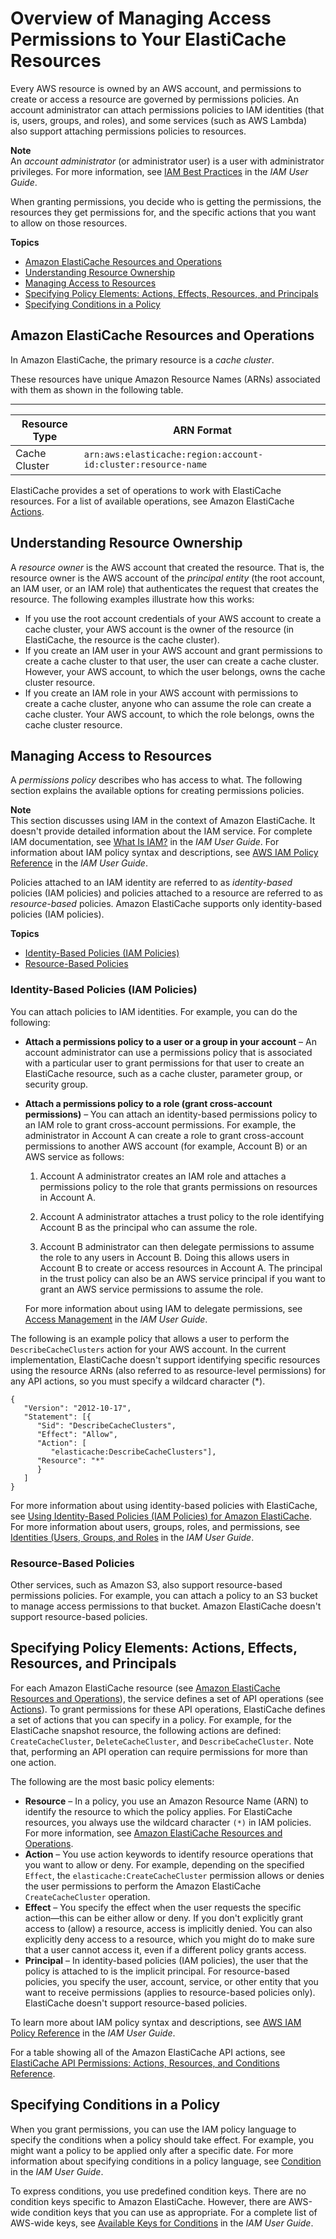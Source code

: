 # Overview of Managing Access Permissions to Your ElastiCache Resources<a name="IAM.Overview"></a>

Every AWS resource is owned by an AWS account, and permissions to create or access a resource are governed by permissions policies\. An account administrator can attach permissions policies to IAM identities \(that is, users, groups, and roles\), and some services \(such as AWS Lambda\) also support attaching permissions policies to resources\. 

**Note**  
An *account administrator* \(or administrator user\) is a user with administrator privileges\. For more information, see [IAM Best Practices](https://docs.aws.amazon.com/IAM/latest/UserGuide/best-practices.html) in the *IAM User Guide*\.

When granting permissions, you decide who is getting the permissions, the resources they get permissions for, and the specific actions that you want to allow on those resources\.

**Topics**
+ [Amazon ElastiCache Resources and Operations](#IAM.Overview.ResourcesAndOperations)
+ [Understanding Resource Ownership](#access-control-resource-ownership)
+ [Managing Access to Resources](#IAM.Overview.ManagingAccess)
+ [Specifying Policy Elements: Actions, Effects, Resources, and Principals](#IAM.Overview.PolicyElements)
+ [Specifying Conditions in a Policy](#IAM.Overview.Conditions)

## Amazon ElastiCache Resources and Operations<a name="IAM.Overview.ResourcesAndOperations"></a>

In Amazon ElastiCache, the primary resource is a *cache cluster*\.

These resources have unique Amazon Resource Names \(ARNs\) associated with them as shown in the following table\. 


****  

| Resource Type | ARN Format | 
| --- | --- | 
|  Cache Cluster | `arn:aws:elasticache:region:account-id:cluster:resource-name` | 

ElastiCache provides a set of operations to work with ElastiCache resources\. For a list of available operations, see Amazon ElastiCache [Actions](https://docs.aws.amazon.com/AmazonElastiCache/latest/APIReference/API_Operations.html)\.

## Understanding Resource Ownership<a name="access-control-resource-ownership"></a>

A *resource owner* is the AWS account that created the resource\. That is, the resource owner is the AWS account of the *principal entity* \(the root account, an IAM user, or an IAM role\) that authenticates the request that creates the resource\. The following examples illustrate how this works:
+ If you use the root account credentials of your AWS account to create a cache cluster, your AWS account is the owner of the resource \(in ElastiCache, the resource is the cache cluster\)\.
+ If you create an IAM user in your AWS account and grant permissions to create a cache cluster to that user, the user can create a cache cluster\. However, your AWS account, to which the user belongs, owns the cache cluster resource\.
+ If you create an IAM role in your AWS account with permissions to create a cache cluster, anyone who can assume the role can create a cache cluster\. Your AWS account, to which the role belongs, owns the cache cluster resource\. 

## Managing Access to Resources<a name="IAM.Overview.ManagingAccess"></a>

A *permissions policy* describes who has access to what\. The following section explains the available options for creating permissions policies\.

**Note**  
This section discusses using IAM in the context of Amazon ElastiCache\. It doesn't provide detailed information about the IAM service\. For complete IAM documentation, see [What Is IAM?](https://docs.aws.amazon.com/IAM/latest/UserGuide/introduction.html) in the *IAM User Guide*\. For information about IAM policy syntax and descriptions, see [AWS IAM Policy Reference](https://docs.aws.amazon.com/IAM/latest/UserGuide/reference_policies.html) in the *IAM User Guide*\.

Policies attached to an IAM identity are referred to as *identity\-based* policies \(IAM policies\) and policies attached to a resource are referred to as *resource\-based* policies\. Amazon ElastiCache supports only identity\-based policies \(IAM policies\)\. 

**Topics**
+ [Identity\-Based Policies \(IAM Policies\)](#IAM.Overview.ManagingAccess.IdentityBasedPolicies)
+ [Resource\-Based Policies](#IAM.Overview.ManagingAccess.ResourceBasedPolicies)

### Identity\-Based Policies \(IAM Policies\)<a name="IAM.Overview.ManagingAccess.IdentityBasedPolicies"></a>

You can attach policies to IAM identities\. For example, you can do the following:
+ **Attach a permissions policy to a user or a group in your account** – An account administrator can use a permissions policy that is associated with a particular user to grant permissions for that user to create an ElastiCache resource, such as a cache cluster, parameter group, or security group\.
+ **Attach a permissions policy to a role \(grant cross\-account permissions\)** – You can attach an identity\-based permissions policy to an IAM role to grant cross\-account permissions\. For example, the administrator in Account A can create a role to grant cross\-account permissions to another AWS account \(for example, Account B\) or an AWS service as follows:

  1. Account A administrator creates an IAM role and attaches a permissions policy to the role that grants permissions on resources in Account A\.

  1. Account A administrator attaches a trust policy to the role identifying Account B as the principal who can assume the role\. 

  1. Account B administrator can then delegate permissions to assume the role to any users in Account B\. Doing this allows users in Account B to create or access resources in Account A\. The principal in the trust policy can also be an AWS service principal if you want to grant an AWS service permissions to assume the role\.

  For more information about using IAM to delegate permissions, see [Access Management](https://docs.aws.amazon.com/IAM/latest/UserGuide/access.html) in the *IAM User Guide*\.

The following is an example policy that allows a user to perform the `DescribeCacheClusters` action for your AWS account\. In the current implementation, ElastiCache doesn't support identifying specific resources using the resource ARNs \(also referred to as resource\-level permissions\) for any API actions, so you must specify a wildcard character \(\*\)\.

```
{
   "Version": "2012-10-17",
   "Statement": [{
      "Sid": "DescribeCacheClusters",
      "Effect": "Allow",
      "Action": [
         "elasticache:DescribeCacheClusters"],
      "Resource": "*"
      }
   ]
}
```

For more information about using identity\-based policies with ElastiCache, see [Using Identity\-Based Policies \(IAM Policies\) for Amazon ElastiCache](IAM.IdentityBasedPolicies.md)\. For more information about users, groups, roles, and permissions, see [Identities \(Users, Groups, and Roles](https://docs.aws.amazon.com/IAM/latest/UserGuide/id.html) in the *IAM User Guide*\.

### Resource\-Based Policies<a name="IAM.Overview.ManagingAccess.ResourceBasedPolicies"></a>

Other services, such as Amazon S3, also support resource\-based permissions policies\. For example, you can attach a policy to an S3 bucket to manage access permissions to that bucket\. Amazon ElastiCache doesn't support resource\-based policies\. 

## Specifying Policy Elements: Actions, Effects, Resources, and Principals<a name="IAM.Overview.PolicyElements"></a>

For each Amazon ElastiCache resource \(see [Amazon ElastiCache Resources and Operations](#IAM.Overview.ResourcesAndOperations)\), the service defines a set of API operations \(see [Actions](https://docs.aws.amazon.com/AmazonElastiCache/latest/APIReference/API_Operations.html)\)\. To grant permissions for these API operations, ElastiCache defines a set of actions that you can specify in a policy\. For example, for the ElastiCache snapshot resource, the following actions are defined: `CreateCacheCluster`, `DeleteCacheCluster`, and `DescribeCacheCluster`\. Note that, performing an API operation can require permissions for more than one action\.

The following are the most basic policy elements:
+ **Resource** – In a policy, you use an Amazon Resource Name \(ARN\) to identify the resource to which the policy applies\. For ElastiCache resources, you always use the wildcard character `(*)` in IAM policies\. For more information, see [Amazon ElastiCache Resources and Operations](#IAM.Overview.ResourcesAndOperations)\.
+ **Action** – You use action keywords to identify resource operations that you want to allow or deny\. For example, depending on the specified `Effect`, the `elasticache:CreateCacheCluster` permission allows or denies the user permissions to perform the Amazon ElastiCache `CreateCacheCluster` operation\.
+ **Effect** – You specify the effect when the user requests the specific action—this can be either allow or deny\. If you don't explicitly grant access to \(allow\) a resource, access is implicitly denied\. You can also explicitly deny access to a resource, which you might do to make sure that a user cannot access it, even if a different policy grants access\.
+ **Principal** – In identity\-based policies \(IAM policies\), the user that the policy is attached to is the implicit principal\. For resource\-based policies, you specify the user, account, service, or other entity that you want to receive permissions \(applies to resource\-based policies only\)\. ElastiCache doesn't support resource\-based policies\.

To learn more about IAM policy syntax and descriptions, see [AWS IAM Policy Reference](https://docs.aws.amazon.com/IAM/latest/UserGuide/reference_policies.html) in the *IAM User Guide*\.

For a table showing all of the Amazon ElastiCache API actions, see [ElastiCache API Permissions: Actions, Resources, and Conditions Reference](IAM.APIReference.md)\.

## Specifying Conditions in a Policy<a name="IAM.Overview.Conditions"></a>

When you grant permissions, you can use the IAM policy language to specify the conditions when a policy should take effect\. For example, you might want a policy to be applied only after a specific date\. For more information about specifying conditions in a policy language, see [Condition](https://docs.aws.amazon.com/IAM/latest/UserGuide/reference_policies_elements.html#Condition) in the *IAM User Guide*\. 

To express conditions, you use predefined condition keys\. There are no condition keys specific to Amazon ElastiCache\. However, there are AWS\-wide condition keys that you can use as appropriate\. For a complete list of AWS\-wide keys, see [Available Keys for Conditions](https://docs.aws.amazon.com/IAM/latest/UserGuide/reference_policies_elements.html#AvailableKeys) in the *IAM User Guide*\. 